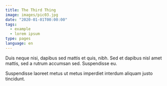 ```yaml
---
title: The Third Thing
image: images/pic03.jpg
date: "2020-01-01T00:00:00"
tags:
  - example
  - lorem ipsum
type: pages
language: en
---
```

Duis neque nisi, dapibus sed mattis et quis, nibh. Sed et dapibus nisl amet
mattis, sed a rutrum accumsan sed. Suspendisse eu.
<!-- more -->
Suspendisse laoreet metus ut metus imperdiet interdum aliquam justo tincidunt.
